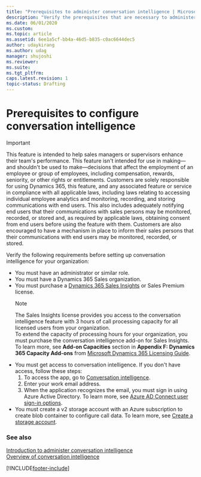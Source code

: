 ```yaml
---
title: "Prerequisites to administer conversation intelligence | MicrosoftDocs"
description: "Verify the prerequisites that are necessary to administer conversation intelligence in your organization."
ms.date: 06/01/2020
ms.custom: 
ms.topic: article
ms.assetid: 6ee1a5cf-bb4a-46d5-b835-c0ac6644dec5
author: udaykirang
ms.author: udag
manager: shujoshi
ms.reviewer: 
ms.suite: 
ms.tgt_pltfrm: 
caps.latest.revision: 1
topic-status: Drafting
---
```


# Prerequisites to configure conversation intelligence

>[!IMPORTANT]
>This feature is intended to help sales managers or supervisors enhance their team's performance. This feature isn't intended for use in making&mdash;and shouldn't be used to make&mdash;decisions that affect the employment of an employee or group of employees, including compensation, rewards, seniority, or other rights or entitlements. Customers are solely responsible for using Dynamics 365, this feature, and any associated feature or service in compliance with all applicable laws, including laws relating to accessing individual employee analytics and monitoring, recording, and storing communications with end users. This also includes adequately notifying end users that their communications with sales persons may be monitored, recorded, or stored and, as required by applicable laws, obtaining consent from end users before using the feature with them. Customers are also encouraged to have a mechanism in place to inform their sales persons that their communications with end users may be monitored, recorded, or stored.

Verify the following requirements before setting up conversation intelligence for your organization:   
-	You must have an administrator or similar role.   
-	You must have a Dynamics 365 Sales organization.   
-	You must purchase a [Dynamics 365 Sales Insights](https://portal.office.com/Signup/MainSignUp.aspx?OfferId=5be85c9f-df71-4bcf-ac2f-b2a05b4a1f99) or Sales Premium license.         
    >[!NOTE]
    >The Sales Insights license provides you access to the conversation intelligence feature with 3 hours of call processing capacity for all licensed users from your organization.<br> 
    >To extend the capacity of processing hours for your organization, you must purchase the conversation intelligence add-on for Sales Insights.<br>
    >To learn more, see **Add-on Capacities** section in **Appendix F: Dynamics 365 Capacity Add-ons** from [Microsoft Dynamics 365 Licensing Guide](https://go.microsoft.com/fwlink/?LinkId=866544).         
-	You must get access to conversation intelligence. If you don't have access, follow these steps:       
    1.	To access the app, go to [Conversation intelligence](https://sales.ai.dynamics.com/).       
    2.	Enter your work email address.       
    3.	When the application recognizes the email, you must sign in using Azure Active Directory. To learn more, see [Azure AD Connect user sign-in options](/azure/active-directory/hybrid/plan-connect-user-signin).   
-	You must create a v2 storage account with an Azure subscription to create blob container to configure call data. To learn more, see [Create a storage account](/azure/storage/common/storage-quickstart-create-account?tabs=portal#create-a-storage-account-1).

### See also

[Introduction to administer conversation intelligence](intro-admin-guide-sales-insights.md#administer-conversation-intelligence)   
[Overview of conversation intelligence](dynamics365-sales-insights-app.md) 


[!INCLUDE[footer-include](../includes/footer-banner.md)]
